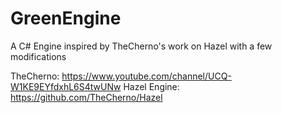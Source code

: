 # GreenEngine
A C# Engine inspired by TheCherno's work on Hazel with a few modifications 

TheCherno: https://www.youtube.com/channel/UCQ-W1KE9EYfdxhL6S4twUNw
Hazel Engine: https://github.com/TheCherno/Hazel
